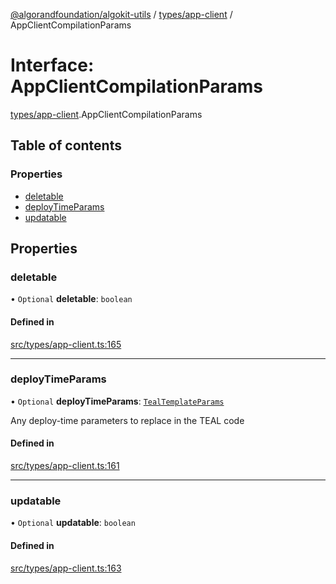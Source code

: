 [@algorandfoundation/algokit-utils](../README.md) / [types/app-client](../modules/types_app_client.md) / AppClientCompilationParams

# Interface: AppClientCompilationParams

[types/app-client](../modules/types_app_client.md).AppClientCompilationParams

## Table of contents

### Properties

- [deletable](types_app_client.AppClientCompilationParams.md#deletable)
- [deployTimeParams](types_app_client.AppClientCompilationParams.md#deploytimeparams)
- [updatable](types_app_client.AppClientCompilationParams.md#updatable)

## Properties

### deletable

• `Optional` **deletable**: `boolean`

#### Defined in

[src/types/app-client.ts:165](https://github.com/algorandfoundation/algokit-utils-ts/blob/main/src/types/app-client.ts#L165)

___

### deployTimeParams

• `Optional` **deployTimeParams**: [`TealTemplateParams`](types_app.TealTemplateParams.md)

Any deploy-time parameters to replace in the TEAL code

#### Defined in

[src/types/app-client.ts:161](https://github.com/algorandfoundation/algokit-utils-ts/blob/main/src/types/app-client.ts#L161)

___

### updatable

• `Optional` **updatable**: `boolean`

#### Defined in

[src/types/app-client.ts:163](https://github.com/algorandfoundation/algokit-utils-ts/blob/main/src/types/app-client.ts#L163)

